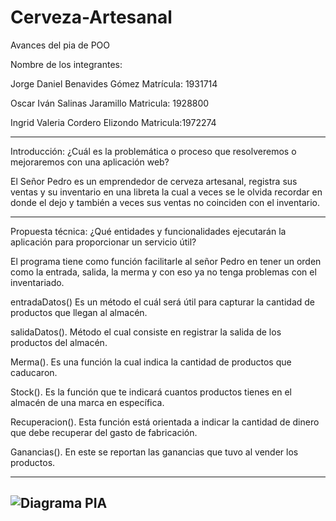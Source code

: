
# Cerveza-Artesanal
Avances del pia de POO

Nombre de los integrantes:

Jorge Daniel Benavides Gómez Matrícula: 1931714

Oscar Iván Salinas Jaramillo Matricula: 1928800

Ingrid Valeria Cordero Elizondo Matricula:1972274

---------------------------------------------------------------------------------------------

Introducción: ¿Cuál es la problemática o proceso que resolveremos o mejoraremos con una aplicación web?


El Señor Pedro es un emprendedor de cerveza artesanal, registra sus ventas y su inventario en una libreta la cual a veces se le olvida recordar en donde el dejo y también a veces sus ventas no coinciden con el inventario.

----------------------------------------------------------------------------------------------
Propuesta técnica: ¿Qué entidades y funcionalidades ejecutarán la aplicación para proporcionar un servicio útil?


El programa tiene como función facilitarle al señor Pedro en tener un orden como la entrada, salida, la merma y con eso ya no tenga problemas con el inventariado.


entradaDatos() Es un método el cuál será útil para capturar la cantidad de productos que llegan al almacén.

salidaDatos(). Método el cual consiste en registrar la salida de los productos del almacén.

Merma(). Es una función la cual indica la cantidad de productos que caducaron.

Stock(). Es la función que te indicará cuantos productos tienes en el almacén de una marca en específica.

Recuperacion(). Esta función está orientada a indicar la cantidad de dinero que debe recuperar del gasto de fabricación.

Ganancias(). En este se reportan las ganancias que tuvo al vender los productos.

----------------------------------------------------------------------------------------------
![Diagrama PIA](https://user-images.githubusercontent.com/88561226/132105209-ba5cd599-be7c-4f17-a3f0-88fd3f120f23.png)
------------------------------------------------------------------------------------------------
